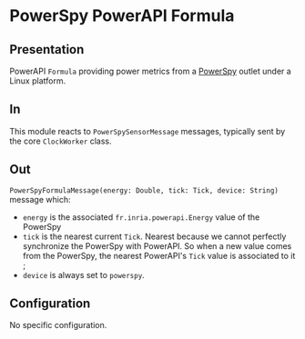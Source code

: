 # PowerSpy PowerAPI Formula

## Presentation

PowerAPI `Formula` providing power metrics from a [PowerSpy](http://www.alciom.com/fr/produits/powerspy2.html "PowerSpy") outlet under a Linux platform.

## In

This module reacts to `PowerSpySensorMessage` messages, typically sent by the core `ClockWorker` class.

## Out

`PowerSpyFormulaMessage(energy: Double, tick: Tick, device: String)` message which:
* `energy` is the associated `fr.inria.powerapi.Energy` value of the PowerSpy
* `tick` is the nearest current `Tick`. Nearest because we cannot perfectly synchronize the PowerSpy with PowerAPI. So when a new value comes from the PowerSpy, the nearest PowerAPI's `Tick` value is associated to it ;
* `device` is always set to `powerspy`.

## Configuration

No specific configuration.

